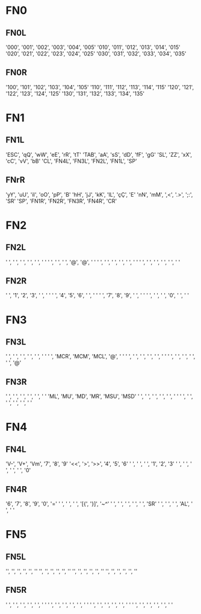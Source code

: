 # FN0
## FN0L
'000',		'001',		'002',		'003',		'004',		'005'
'010',		'011',		'012',		'013',		'014',		'015'
'020',		'021',		'022',		'023',		'024',		'025'
'030',		'031',		'032',		'033',		'034',		'035'
## FN0R
'100',		'101',		'102',		'103',		'104',		'105'
'110',		'111',		'112',		'113',		'114',		'115'
'120',		'121',		'122',		'123',		'124',		'125'
'130',		'131',		'132',		'133',		'134',		'135'

# FN1
## FN1L
'ESC',		'qQ',		'wW',		'eE',		'rR',		'tT'
'TAB',		'aA',		'sS',		'dD',		'fF',		'gG'
'SL',		'ZZ',		'xX',		'cC',		'vV',		'bB'
'CL',		'FN4L',		'FN3L',		'FN2L',		'FN1L',		'SP'
## FNrR
'yY',		'uU',		'iI',		'oO',		'pP',		'B'
'hH',		'jJ',		'kK',		'lL',		'çÇ',		'E'
'nN',		'mM',		',<',		'.>',		';:',		'SR'
'SP',		'FN1R',		'FN2R',		'FN3R',		'FN4R',		'CR'

# FN2
## FN2L
' ',		' ',		' ',		' ',		' ',		' '
' ',		' ',		' ',		'@',		'@',		' '
' ',		' ',		' ',		' ',		' ',		' '
' ',		' ',		' ',		' ',		' ',		' '

## FN2R
' ',		'1',		'2',		'3',		' ',		' '
' ',		'4',		'5',		'6',		' ',		' '
' ',		'7',		'8',		'9',		' ',		' '
' ',		' ',		' ',		'0',		' ',		' '

# FN3
## FN3L
' ',		' ',		' ',		' ',		' ',		' '
' ',		'MCR',		'MCM',		'MCL',		'@',		' '
' ',		' ',		' ',		' ',		' ',		' '
' ',		' ',		' ',		' ',		' ',		'@'
## FN3R
' ',		' ',		' ',		' ',		' ',		' '
'ML',		'MU',		'MD',		'MR',		'MSU',		'MSD'
' ',		' ',		' ',		' ',		' ',		' '
' ',		' ',		' ',		' ',		' ',		' '

# FN4
## FN4L
'V-',		'V+',		'Vm',		'7',		'8',		'9'
'<<',		'>',		'>>',		'4',		'5',		'6'
' ',		' ',		' ',		'1',		'2',		'3'
' ',		' ',		' ',		' ',		' ',		'0'
## FN4R
'6',		'7',		'8',		'9',		'0',		'='
' ',		' ',		' ',		'[{',		'}]',		'~^'
' ',		' ',		' ',		' ',		' ',		'SR'
' ',		' ',		' ',		'AL',		' ',		' '

# FN5
## FN5L
'',		'',		'',		'',		'',		''
'',		'',		'',		'',		'',		''
'',		'',		'',		'',		'',		''
'',		'',		'',		'',		'',		''
## FN5R
' ',		' ',		' ',		' ',		' ',		' '
' ',		' ',		' ',		' ',		' ',		' '
' ',		' ',		' ',		' ',		' ',		' '
' ',		' ',		' ',		' ',		' ',		' '

